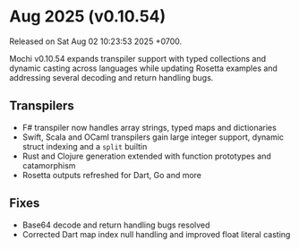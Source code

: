 # Aug 2025 (v0.10.54)

Released on Sat Aug 02 10:23:53 2025 +0700.

Mochi v0.10.54 expands transpiler support with typed collections and dynamic casting across languages while updating Rosetta examples and addressing several decoding and return handling bugs.

## Transpilers

- F# transpiler now handles array strings, typed maps and dictionaries
- Swift, Scala and OCaml transpilers gain large integer support, dynamic struct indexing and a `split` builtin
- Rust and Clojure generation extended with function prototypes and catamorphism
- Rosetta outputs refreshed for Dart, Go and more

## Fixes

- Base64 decode and return handling bugs resolved
- Corrected Dart map index null handling and improved float literal casting
